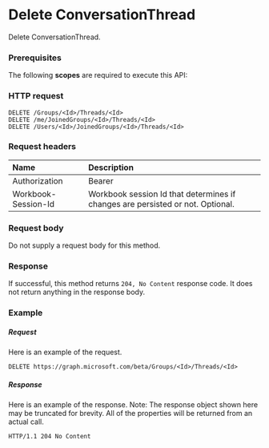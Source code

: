 # Delete ConversationThread

Delete ConversationThread.
### Prerequisites
The following **scopes** are required to execute this API: 
### HTTP request
<!-- { "blockType": "ignored" } -->
```http
DELETE /Groups/<Id>/Threads/<Id>
DELETE /me/JoinedGroups/<Id>/Threads/<Id>
DELETE /Users/<Id>/JoinedGroups/<Id>/Threads/<Id>

```
### Request headers
| Name       | Description|
|:---------------|:----------|
| Authorization  | Bearer <code>|
| Workbook-Session-Id  | Workbook session Id that determines if changes are persisted or not. Optional.|

### Request body
Do not supply a request body for this method.


### Response
If successful, this method returns `204, No Content` response code. It does not return anything in the response body.

### Example
##### Request
Here is an example of the request.
<!-- {
  "blockType": "request",
  "name": "delete_conversationthread"
}-->
```http
DELETE https://graph.microsoft.com/beta/Groups/<Id>/Threads/<Id>
```
##### Response
Here is an example of the response. Note: The response object shown here may be truncated for brevity. All of the properties will be returned from an actual call.
<!-- {
  "blockType": "response",
  "truncated": true
} -->
```http
HTTP/1.1 204 No Content
```

<!-- uuid: 8fcb5dbc-d5aa-4681-8e31-b001d5168d79
2015-10-25 14:57:30 UTC -->
<!-- {
  "type": "#page.annotation",
  "description": "Delete ConversationThread",
  "keywords": "",
  "section": "documentation",
  "tocPath": ""
}-->